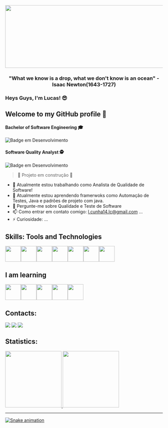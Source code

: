 
<img src="https://user-images.githubusercontent.com/84003586/195234002-a02ca115-b3ed-486e-a37a-49ea0855f68c.png" width="1000" height="200"/>

<h3 align="center"><b>"What we know is a drop, what we don't know is an ocean" - Isaac Newton(1643-1727) </b></h3>

### <p>Heys Guys, I'm Lucas! &#x1F60E;</p>
## Welcome to my GitHub profile 👋
#### <p>Bachelor of Software Engineering &#x1F393;</p>  
![Badge em Desenvolvimento](http://img.shields.io/static/v1?label=STATUS&message=%20STUDYING-85%&color=BLUE&style=for-the-badge)

#### <p>Software Quality Analyst &#128373;</p> 
![Badge em Desenvolvimento](https://img.shields.io/badge/EXPERIENCE-3.4%20YEARS-blue)

> :construction: Projeto em construção :construction:
- 🔭 Atualmente estou trabalhando como Analista de Qualidade de Software!
- 🌱 Atualmente estou aprendendo framerwoks como Automação de Testes, Java e padrões de projeto com java.
- 💬 Pergunte-me sobre Qualidade e Teste de Software
- 📫 Como entrar em contato comigo: l.cunha14.lc@gmail.com ...
- ⚡ Curiosidade: ...

## Skills: Tools and Technologies

<img src="https://cdn.jsdelivr.net/gh/devicons/devicon/icons/git/git-original.svg" width="50" height="50"/><img src="https://cdn.jsdelivr.net/gh/devicons/devicon/icons/java/java-original.svg" width="50" height="50"/><img src="https://cdn.jsdelivr.net/gh/devicons/devicon/icons/gitlab/gitlab-original.svg" width="50" height="50"/><img src="https://cdn.jsdelivr.net/gh/devicons/devicon/icons/github/github-original.svg" width="50" height="50" /><img src="https://cdn.jsdelivr.net/gh/devicons/devicon/icons/selenium/selenium-original.svg" width="50" height="50" /><img src="https://cdn.jsdelivr.net/gh/devicons/devicon/icons/apache/apache-original.svg" width="50" height="50"/><img src="https://cdn.jsdelivr.net/gh/devicons/devicon/icons/windows8/windows8-original.svg" width="50" height="50" />
          
          
## I am learning
<div>
<img src="https://cdn.jsdelivr.net/gh/devicons/devicon/icons/jenkins/jenkins-original.svg" width="50" height="50"/><img src="https://cdn.jsdelivr.net/gh/devicons/devicon/icons/cucumber/cucumber-plain.svg" width="50" height="50 "/><img src="https://cdn.jsdelivr.net/gh/devicons/devicon/icons/circleci/circleci-plain.svg" width="50" height="50 "/><img src="https://cdn.jsdelivr.net/gh/devicons/devicon/icons/html5/html5-original.svg" width="50" height="50 "/><img src="https://cdn.jsdelivr.net/gh/devicons/devicon/icons/javascript/javascript-original.svg" width="50" height="50 "/>
</div>

## Contacts:
 <div>
<a href="https://www.instagram.com/lusca_2.0/" target="_blank"><img src="https://img.shields.io/badge/-Instagram-%23E4405F?style=for-the-badge&logo=instagram&logoColor=white" target="_blank"></a>
<a href = "l.cunha14.lc@gmail.com"><img src="https://img.shields.io/badge/Gmail-D14836?style=for-the-badge&logo=gmail&logoColor=white" target="_blank"></a>
<a href="https://www.linkedin.com/in/lrodrigues21/" target="_blank"><img src="https://img.shields.io/badge/-LinkedIn-%230077B5?style=for-the-badge&logo=linkedin&logoColor=white" target="_blank"></a>   
</div>         
          
          
          
          
## Statistics:        
<div>
<a href="https://github.com/Mr-Lucasz">
<img height="180em" src="https://github-readme-stats.vercel.app/api/top-langs/?username=Mr-Lucasz&layout=compact&langs_count=7&theme=dracula"/> <img height="180em" src="https://github-readme-stats.vercel.app/api?username=Mr-Lucasz&show_icons=true&theme=merko"/>
</div>
          
      
***

![Snake animation](https://github.com/Mr-Lucasz/Mr-Lucasz/blob/output/github-contribution-grid-snake.svg)
